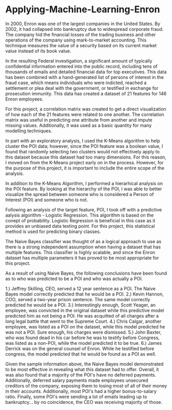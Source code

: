 # Applying-Machine-Learning-Enron

In 2000, Enron was one of the largest companies in the United States. 
By 2002, it had collapsed into bankruptcy due to widespread corporate fraud. 
The company hid the financial losses of the trading business and other operations of the company using mark-to-market accounting. 
This technique measures the value of a security based on its current market value instead of its book value.

In the resulting Federal investigation, a significant amount of typically confidential information entered into the public record, including tens of thousands of emails and detailed financial data for top executives.
This data has been combined with a hand-generated list of persons of interest in the fraud case, which means individuals who were indicted, reached a settlement or plea deal with the government, or testified in exchange for prosecution immunity. 
This data has created a dataset of 21 features for 146 Enron employees.

For this project, a correlation matrix was created to get a direct visualization of how each of the 21 features were related to one another. 
The correlation matrix was useful in predicting one attribute from another and impute missing values. Additionally, it was used as a basic quantity for many modelling techniques.

In part with an exploratory analysis, I used the K-Means algorithm to help cluster the POI data; however, since the POI feature was a boolean value, I found that randomly selecting two clusters would not effectively apply to this dataset because this dataset had too many dimensions. For this reason, I moved on from the K-Means project early on in the process. However, for the purpose of this project, it is important to include the entire scope of the analysis. 

In addition to the K-Means Algorithm, I performed a hierarhical analysis on the POI feature. By looking at the hierarchy of the POI, I was able to better visualize the spread between someone who is considered a Person of Interest (POI) and someone who is not. 

Following an analysis of the target feature, POI, I took off with a predictive aalysis algorithm - Logistic Regression. This algorithm is based on the conept of probability. Logistic Regression is beneficial in this case as it provides an unbiased data testing point. For this project, this statistical method is used for predicting binary classes. 

The Naive Bayes classifier was thought of as a logical approach to use as there is a strong independent assumption when having a dataset that has multiple features. This classifier is highly scalable, and since the Enron dataset has multiple parameters it has proved to be most appropriate for this project. 

As a result of using Naive Bayes, the following conclusions have been found as to who was predicted to be a POI and who was actually a POI. 

1.) Jeffrey Skilling, CEO, served a 12 year sentence as a POI. The Naive Bayes model correctly predicted that he would be a POI. 
2.) Kevin Hannon, COO, served a two-year prison sentence. The same model correctly predicted he would be a POI. 
3.) Interestingly enough, Scott Yeager, an employee, was convicted in the original dataset while this predictive model predicted him as not being a POI. He was acquitted of all charges after a long legal battle that went to the Supreme Court. 
4.) Chris Calgar, another employee, was listed as a POI on the dataset, while this model predicted he was not a POI. Sure enough, his charges were dismissed. 
5.) John Baxter, who was found dead in his car before he was to testify before Congress, was listed as a non-POI, while the model predicted it to be true. 
6.) James Derrick was on the general counsel of Enron. While he testified before congress, the model predicted that he would be found as a POI as well. 

Given the sample information above, the Naive Bayes model demonstrated to be most effective in revealing what this dataset had to offer. Overall, it was also found that a majority of the POI's have no deferred payments. Additionally, deferred salary payments made employees unsecured creditors of the company, exposing them to losing most of all of their money in their accounts. Additionally, most POI's had a higher bonus-to-salary ratio. Finally, some POI's were sending a lot of emails leading up to bankruptcy... by no coincidence, the CEO was receiving majority of those. 

